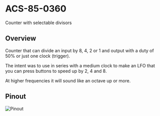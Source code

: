 # ACS-85-0360

Counter with selectable divisors 

## Overview

Counter that can divide an input by 8, 4, 2 or 1 and output with a duty of 50% or just one clock (trigger).

The intent was to use in series with a medium clock to make an LFO that you can press buttons to speed up by 2, 4 and 8.

At higher frequencies it will sound like an octave up or more.

## Pinout

![Pinout](https://github.com/robstave/ArduinoComponentSketches/blob/master/ACS-85%20ATTiny85%20sketches/ACS-85-0360/images/acs-85-0360.png)








